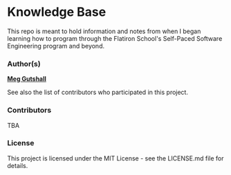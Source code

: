 # Knowledge Base

This repo is meant to hold information and notes from when I began learning how to program through the Flatiron School's Self-Paced Software Engineering program and beyond.

### Author(s)

[**Meg Gutshall**](https://github.com/meg-gutshall/)

See also the list of contributors who participated in this project.

### Contributors

TBA

### License

This project is licensed under the MIT License - see the LICENSE.md file for details.
